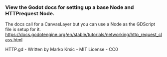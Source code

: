 ### View the Godot docs for setting up a base Node and HTTPrequest Node.
The docs call for a CanvasLayer but you can use a Node as the GDScript file is setup for it.
https://docs.godotengine.org/en/stable/tutorials/networking/http_request_class.html

HTTP.gd - Written by Marko Krsic - MIT License - CC0
